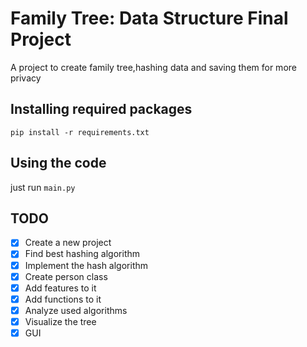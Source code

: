 # Family Tree: Data Structure Final Project
A project to create family tree,hashing data and saving them for more privacy

## Installing required packages
`pip install -r requirements.txt`

## Using the code
just run `main.py`

## TODO
- [x] Create a new project
- [x] Find best hashing algorithm 
- [x] Implement the hash algorithm
- [x] Create person class
- [x] Add features to it
- [x] Add functions to it
- [x] Analyze used algorithms
- [x] Visualize the tree
- [x] GUI

